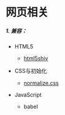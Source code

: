 # 网页相关

##### 1. 兼容：

* HTML5
    - [html5shiv](https://github.com/aFarkas/html5shiv)

* CSS与初始化
    - [normalize.css](http://necolas.github.io/normalize.css/)

* JavaScript
    - babel


